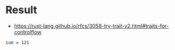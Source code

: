 # Result
- https://rust-lang.github.io/rfcs/3058-try-trait-v2.html#traits-for-controlflow

```bash
sum = 121

```

